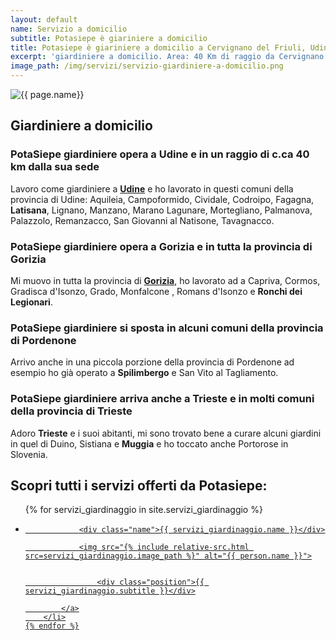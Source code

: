 ```yaml
---
layout: default
name: Servizio a domicilio
subtitle: Potasiepe è giariniere a domicilio
title: Potasiepe è giariniere a domicilio a Cervignano del Friuli, Udine
excerpt: 'giardiniere a domicilio. Area: 40 Km di raggio da Cervignano del Friuli. Potasiepe il tuo giardiniere di fiducia arriva direttamente a casa tua.'
image_path: /img/servizi/servizio-giardiniere-a-domicilio.png
---
```

<img src="{{ page.image_path }}" alt="{{ page.name}}" title="{{ page.name }}"/>

## Giardiniere a domicilio

### PotaSiepe giardiniere opera a Udine e in un raggio di c.ca 40 km dalla sua sede

Lavoro come giardiniere a <a href="/giardinaggio-udine-giardiniere/" title="Giardinaggio Udine, Giardiniere Udine per taglio siepe low cost e tutti i lavori di giardinaggio di cui hai bisogno">
  <strong>Udine</strong></a> e ho lavorato in questi comuni della provincia di Udine: Aquileia, Campoformido, Cividale, Codroipo, Fagagna, <b>Latisana</b>, Lignano, Manzano, Marano Lagunare, Mortegliano, Palmanova, Palazzolo, Remanzacco, San Giovanni al Natisone, Tavagnacco.


### PotaSiepe giardiniere opera a Gorizia e in tutta la provincia di Gorizia

Mi muovo in tutta la provincia di <a href="/giardinaggio-gorizia-giardiniere/" title="Giardinaggio Gorizia, Giardiniere Gorizia per taglio siepe low cost e tutti i lavori di giardinaggio di cui hai bisogno">
  <strong>Gorizia</strong></a>, ho lavorato ad a Capriva, Cormos, Gradisca d'Isonzo, Grado, Monfalcone , Romans d'Isonzo e <b>Ronchi dei Legionari</b>.


### PotaSiepe giardiniere si sposta in alcuni comuni della provincia di Pordenone

Arrivo anche in una piccola porzione della provincia di Pordenone ad esempio ho già operato a **Spilimbergo** e San Vito al Tagliamento.


### PotaSiepe giardiniere arriva anche a Trieste e in molti comuni della provincia di Trieste

Adoro **Trieste** e i suoi abitanti, mi sono trovato bene a curare alcuni giardini in quel di Duino, Sistiana e **Muggia** e ho toccato anche Portorose in Slovenia.


## Scopri tutti i servizi offerti da Potasiepe:

<div class="list-collection">
<ul>
	{% for servizi_giardinaggio in site.servizi_giardinaggio %}
		<li>
			<a href="{{ site.baseurl }}{{ servizi_giardinaggio.url }}">

				<div class="name">{{ servizi_giardinaggio.name }}</div>

				<img src="{% include relative-src.html src=servizi_giardinaggio.image_path %}" alt="{{ person.name }}">


					<div class="position">{{ servizi_giardinaggio.subtitle }}</div>

			</a>
		</li>
	{% endfor %}

</ul>
</div>
